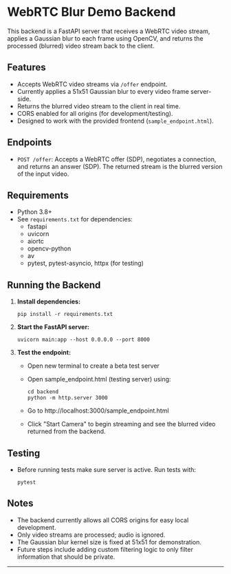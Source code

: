 # WebRTC Blur Demo Backend

This backend is a FastAPI server that receives a WebRTC video stream, applies a Gaussian blur to each frame using OpenCV, and returns the processed (blurred) video stream back to the client.

## Features

- Accepts WebRTC video streams via `/offer` endpoint.
- Currently applies a 51x51 Gaussian blur to every video frame server-side.
- Returns the blurred video stream to the client in real time.
- CORS enabled for all origins (for development/testing).
- Designed to work with the provided frontend (`sample_endpoint.html`).

## Endpoints

- `POST /offer`: Accepts a WebRTC offer (SDP), negotiates a connection, and returns an answer (SDP). The returned stream is the blurred version of the input video.

## Requirements

- Python 3.8+
- See `requirements.txt` for dependencies:
  - fastapi
  - uvicorn
  - aiortc
  - opencv-python
  - av
  - pytest, pytest-asyncio, httpx (for testing)

## Running the Backend

1. **Install dependencies:**
   ```
   pip install -r requirements.txt
   ```

2. **Start the FastAPI server:**
   ```
   uvicorn main:app --host 0.0.0.0 --port 8000
   ```

3. **Test the endpoint:**
   - Open new terminal to create a beta test server
   - Open sample_endpoint.html (testing server) using:

     ```
     cd backend
     python -m http.server 3000
     ```
   - Go to http://localhost:3000/sample_endpoint.html
   - Click "Start Camera" to begin streaming and see the blurred video returned from the backend.

## Testing

- Before running tests make sure server is active. Run tests with:
  ```
  pytest
  ```

## Notes

- The backend currently allows all CORS origins for easy local development.
- Only video streams are processed; audio is ignored.
- The Gaussian blur kernel size is fixed at 51x51 for demonstration.
- Future steps include adding custom filtering logic to only filter information
  that should be private.

---
